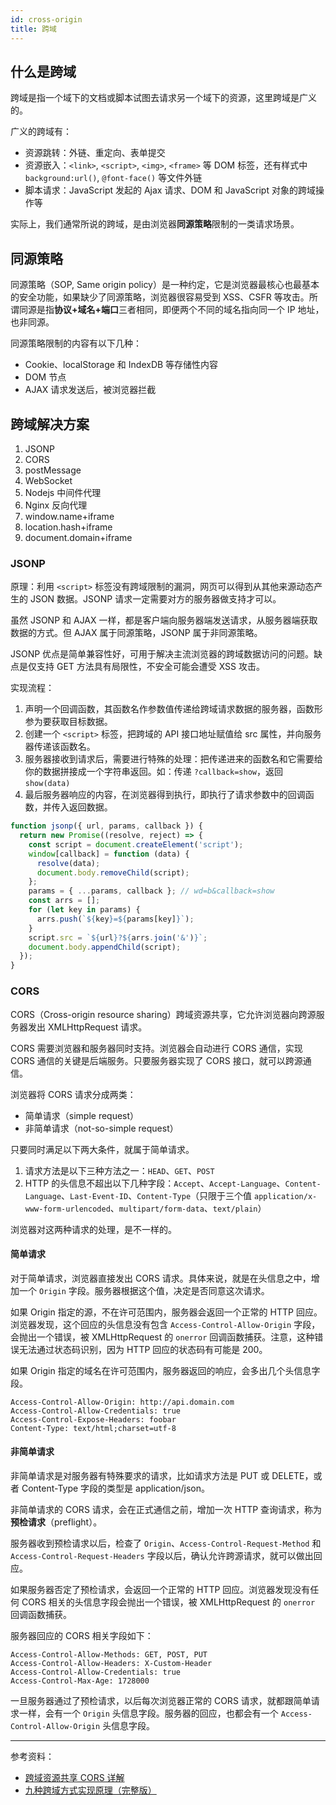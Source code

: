 ```yaml
---
id: cross-origin
title: 跨域
---
```


## 什么是跨域

跨域是指一个域下的文档或脚本试图去请求另一个域下的资源，这里跨域是广义的。

广义的跨域有：

- 资源跳转：外链、重定向、表单提交
- 资源嵌入：`<link>`, `<script>`, `<img>`, `<frame>` 等 DOM 标签，还有样式中 `background:url()`, `@font-face()` 等文件外链
- 脚本请求：JavaScript 发起的 Ajax 请求、DOM 和 JavaScript 对象的跨域操作等

实际上，我们通常所说的跨域，是由浏览器**同源策略**限制的一类请求场景。

## 同源策略

同源策略（SOP, Same origin policy）是一种约定，它是浏览器最核心也最基本的安全功能，如果缺少了同源策略，浏览器很容易受到 XSS、CSFR 等攻击。所谓同源是指**协议+域名+端口**三者相同，即便两个不同的域名指向同一个 IP 地址，也非同源。

同源策略限制的内容有以下几种：

- Cookie、localStorage 和 IndexDB 等存储性内容
- DOM 节点
- AJAX 请求发送后，被浏览器拦截

## 跨域解决方案

1. JSONP
2. CORS
3. postMessage
4. WebSocket
5. Nodejs 中间件代理
6. Nginx 反向代理
7. window.name+iframe
8. location.hash+iframe
9. document.domain+iframe

### JSONP

原理：利用 `<script>` 标签没有跨域限制的漏洞，网页可以得到从其他来源动态产生的 JSON 数据。JSONP 请求一定需要对方的服务器做支持才可以。

虽然 JSONP 和 AJAX 一样，都是客户端向服务器端发送请求，从服务器端获取数据的方式。但 AJAX 属于同源策略，JSONP 属于非同源策略。

JSONP 优点是简单兼容性好，可用于解决主流浏览器的跨域数据访问的问题。缺点是仅支持 GET 方法具有局限性，不安全可能会遭受 XSS 攻击。

实现流程：

1. 声明一个回调函数，其函数名作参数值传递给跨域请求数据的服务器，函数形参为要获取目标数据。
2. 创建一个 `<script>` 标签，把跨域的 API 接口地址赋值给 src 属性，并向服务器传递该函数名。
3. 服务器接收到请求后，需要进行特殊的处理：把传递进来的函数名和它需要给你的数据拼接成一个字符串返回。如：传递 `?callback=show`，返回 `show(data)`
4. 最后服务器响应的内容，在浏览器得到执行，即执行了请求参数中的回调函数，并传入返回数据。

```js
function jsonp({ url, params, callback }) {
  return new Promise((resolve, reject) => {
    const script = document.createElement('script');
    window[callback] = function (data) {
      resolve(data);
      document.body.removeChild(script);
    };
    params = { ...params, callback }; // wd=b&callback=show
    const arrs = [];
    for (let key in params) {
      arrs.push(`${key}=${params[key]}`);
    }
    script.src = `${url}?${arrs.join('&')}`;
    document.body.appendChild(script);
  });
}
```

### CORS

CORS（Cross-origin resource sharing）跨域资源共享，它允许浏览器向跨源服务器发出 XMLHttpRequest 请求。

CORS 需要浏览器和服务器同时支持。浏览器会自动进行 CORS 通信，实现 CORS 通信的关键是后端服务。只要服务器实现了 CORS 接口，就可以跨源通信。

浏览器将 CORS 请求分成两类：

- 简单请求（simple request）
- 非简单请求（not-so-simple request）

只要同时满足以下两大条件，就属于简单请求。

1. 请求方法是以下三种方法之一：`HEAD`、`GET`、`POST`
2. HTTP 的头信息不超出以下几种字段：`Accept`、`Accept-Language`、`Content-Language`、`Last-Event-ID`、`Content-Type`（只限于三个值 `application/x-www-form-urlencoded`、`multipart/form-data`、`text/plain`）

浏览器对这两种请求的处理，是不一样的。

#### 简单请求

对于简单请求，浏览器直接发出 CORS 请求。具体来说，就是在头信息之中，增加一个 `Origin` 字段。服务器根据这个值，决定是否同意这次请求。

如果 Origin 指定的源，不在许可范围内，服务器会返回一个正常的 HTTP 回应。浏览器发现，这个回应的头信息没有包含 `Access-Control-Allow-Origin` 字段，会抛出一个错误，被 XMLHttpRequest 的 `onerror` 回调函数捕获。注意，这种错误无法通过状态码识别，因为 HTTP 回应的状态码有可能是 200。

如果 Origin 指定的域名在许可范围内，服务器返回的响应，会多出几个头信息字段。

```plain
Access-Control-Allow-Origin: http://api.domain.com
Access-Control-Allow-Credentials: true
Access-Control-Expose-Headers: foobar
Content-Type: text/html;charset=utf-8
```

#### 非简单请求

非简单请求是对服务器有特殊要求的请求，比如请求方法是 PUT 或 DELETE，或者 Content-Type 字段的类型是 application/json。

非简单请求的 CORS 请求，会在正式通信之前，增加一次 HTTP 查询请求，称为**预检请求**（preflight）。

服务器收到预检请求以后，检查了 `Origin`、`Access-Control-Request-Method` 和 `Access-Control-Request-Headers` 字段以后，确认允许跨源请求，就可以做出回应。

如果服务器否定了预检请求，会返回一个正常的 HTTP 回应。浏览器发现没有任何 CORS 相关的头信息字段会抛出一个错误，被 XMLHttpRequest 的 `onerror` 回调函数捕获。

服务器回应的 CORS 相关字段如下：

```plain
Access-Control-Allow-Methods: GET, POST, PUT
Access-Control-Allow-Headers: X-Custom-Header
Access-Control-Allow-Credentials: true
Access-Control-Max-Age: 1728000
```

一旦服务器通过了预检请求，以后每次浏览器正常的 CORS 请求，就都跟简单请求一样，会有一个 `Origin` 头信息字段。服务器的回应，也都会有一个 `Access-Control-Allow-Origin` 头信息字段。

---

参考资料：

- [跨域资源共享 CORS 详解](http://www.ruanyifeng.com/blog/2016/04/cors.html)
- [九种跨域方式实现原理（完整版）](https://juejin.cn/post/6844903767226351623)
